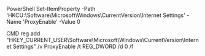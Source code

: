 PowerShell
Set-ItemProperty -Path 'HKCU:\Software\Microsoft\Windows\CurrentVersion\Internet Settings' -Name 'ProxyEnable' -Value 0

CMD
reg add "HKEY_CURRENT_USER\Software\Microsoft\Windows\CurrentVersion\Internet Settings" /v ProxyEnable /t REG_DWORD /d 0 /f
